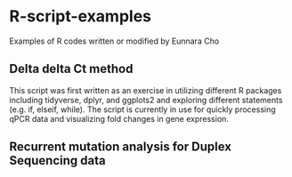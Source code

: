 # R-script-examples
Examples of R codes written or modified by Eunnara Cho

## Delta delta Ct method
This script was first written as an exercise in utilizing different R packages including tidyverse, dplyr, and ggplots2 and exploring different statements (e.g. if, elseif, while).
The script is currently in use for quickly processing qPCR data and visualizing fold changes in gene expression.

## Recurrent mutation analysis for Duplex Sequencing data

